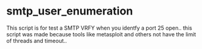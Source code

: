 # smtp_user_enumeration
This script is for test a SMTP VRFY when you identfy a port 25 open.. this script was made because tools like metasploit and others not have the limit of threads and timeout..
